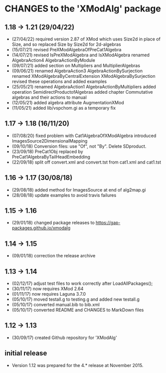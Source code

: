 # CHANGES to the 'XModAlg' package

## 1.18 -> 1.21 (29/04/22) 
 * (27/04/22) required version 2.87 of XMod which uses Size2d in place of Size, 
              and so replaced Size by Size2d for 2d-algebras 
 * (15/07/21) revised PreXModAlgebraOfPreCat1Algebra 
 * (14/07/21) revised IsPreXModAlgebra and IsXModAlgebra 
              renamed AlgebraAction4 AlgebraActionByModule 
 * (09/07/21) added section on Multipliers and MultiplierAlgebras 
 * (09/06/21) renamed AlgebraAction3 AlgebraActionBySurjection 
              renamed XModAlgebraByCentralExtension XModAlgebraBySurjection 
              revised these operations and added examples
 * (25/05/21) renamed AlgebraAction1 AlgebraActionByMultipliers 
              added operation SemidirectProductofAlgebras 
              added chapter Commutative algebras and their actions to manual
 * (12/05/21) added algebra attribute AugmentationXMod 
 * (11/05/21) added lib/vspchom.gi as a temporary fix 

## 1.17 -> 1.18 (16/11/20) 
 * (07/08/20) fixed problem with Cat1AlgebraOfXModAlgebra 
              introduced ImagesSource2DimensionalMapping
 * (09/10/18) Conversion files: use "Of", not "By".  Delete SDproduct. 
 * (23/09/18) PreCat1Obj replaced by PreCat1AlgebraByTailHeadEmbedding 
 * (22/09/18) split off convert.xml and convert.tst from cat1.xml and cat1.tst 

## 1.16 -> 1.17 (30/08/18)
 * (29/08/18) added method for ImagesSource at end of alg2map.gi 
 * (28/08/18) update examples to avoid travis failures 

## 1.15 -> 1.16
 * (29/01/18) changed package releases to https://gap-packages.github.io/xmodalg

## 1.14 -> 1.15
 * (09/01/18) correction the release archive

## 1.13 -> 1.14 
 * (02/12/17) adjust test files to work correctly after LoadAllPackages(); 
 * (30/11/17) now requires XMod 2.64 
 * (01/11/17) now requires Laguna 3.7.0 
 * (05/10/17) moved testall.g to testing.g and added new testall.g 
 * (05/10/17) converted manual.bib to bib.xml 
 * (05/10/17) converted README and CHANGES to MarkDown files 

## 1.12 -> 1.13 
 * (30/09/17) created Github repository for 'XModAlg' 

## initial release 
 * Version 1.12 was prepared for the 4.* release at November 2015.




